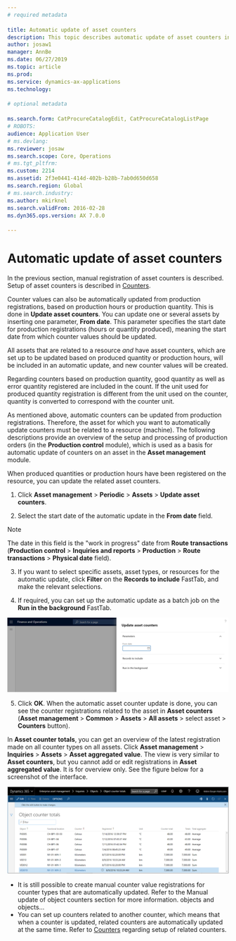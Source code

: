 ```yaml
---
# required metadata

title: Automatic update of asset counters
description: This topic describes automatic update of asset counters in Asset Management.
author: josaw1
manager: AnnBe
ms.date: 06/27/2019
ms.topic: article
ms.prod: 
ms.service: dynamics-ax-applications
ms.technology: 

# optional metadata

ms.search.form: CatProcureCatalogEdit, CatProcureCatalogListPage
# ROBOTS: 
audience: Application User
# ms.devlang: 
ms.reviewer: josaw
ms.search.scope: Core, Operations
# ms.tgt_pltfrm: 
ms.custom: 2214
ms.assetid: 2f3e0441-414d-402b-b28b-7ab0d650d658
ms.search.region: Global
# ms.search.industry: 
ms.author: mkirknel
ms.search.validFrom: 2016-02-28
ms.dyn365.ops.version: AX 7.0.0

---
```


# Automatic update of asset counters

In the previous section, manual registration of asset counters is described. Setup of asset counters is described in [Counters](../setup-for-objects/counters.md).

Counter values can also be automatically updated from production registrations, based on production hours or production quantity. This is done in **Update asset counters**. You can update one or several assets by inserting one parameter, **From date**. This parameter specifies the start date for production registrations (hours or quantity produced), meaning the start date from which counter values should be updated.

All assets that are related to a resource *and* have asset counters, which are set up to be updated based on produced quantity or production hours, will be included in an automatic update, and new counter values will be created.

Regarding counters based on production quantity, good quantity as well as error quantity registered are included in the count. If the unit used for produced quantity registration is different from the unit used on the counter, quantity is converted to correspond with the counter unit.

As mentioned above, automatic counters can be updated from production registrations. Therefore, the asset for which you want to automatically update counters must be related to a resource (machine). The following descriptions provide an overview of the setup and processing of production orders (in the **Production control** module), which is used as a basis for automatic update of counters on an asset in the **Asset management** module.

When produced quantities or production hours have been registered on the resource, you can update the related asset counters.

1. Click **Asset management** > **Periodic** > **Assets** > **Update asset counters**.

2. Select the start date of the automatic update in the **From date** field.

>[!NOTE]
>The date in this field is the "work in progress" date from **Route transactions** (**Production control** > **Inquiries and reports** > **Production** > **Route transactions** > **Physical date** field).

3. If you want to select specific assets, asset types, or resources for the automatic update, click **Filter** on the **Records to include** FastTab, and make the relevant selections.

4. If required, you can set up the automatic update as a batch job on the **Run in the background** FastTab.

![Figure 1](media/12-work-orders.png)

5. Click **OK**. When the automatic asset counter update is done, you can see the counter registrations related to the asset in **Asset counters** (**Asset management** > **Common** > **Assets** > **All assets** > select asset > **Counters** button).

In **Asset counter totals**, you can get an overview of the latest registration made on all counter types on all assets. Click **Asset management** > **Inquiries** > **Assets** > **Asset aggregated value**. The view is very similar to **Asset counters**, but you cannot add or edit registrations in **Asset aggregated value**. It is for overview only. See the figure below for a screenshot of the interface.

![Figure 2](media/13-work-orders.png)


- It is still possible to create manual counter value registrations for counter types that are automatically updated. Refer to the Manual update of object counters section for more information. objects and objects...
- You can set up counters related to another counter, which means that when a counter is updated, related counters are automatically updated at the same time. Refer to [Counters](../setup-for-objects/counters.md) regarding setup of related counters.
